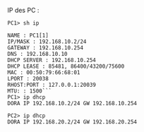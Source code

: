 IP des PC :
```
PC1> sh ip  
  
NAME : PC1[1]  
IP/MASK : 192.168.10.2/24  
GATEWAY : 192.168.10.254  
DNS : 192.168.10.10  
DHCP SERVER : 192.168.10.254  
DHCP LEASE : 85481, 86400/43200/75600  
MAC : 00:50:79:66:68:01  
LPORT : 20038  
RHOST:PORT : 127.0.0.1:20039  
MTU: : 1500```
PC1> ip dhcp  
DORA IP 192.168.10.2/24 GW 192.168.10.254
```
```
PC2> ip dhcp  
DORA IP 192.168.20.2/24 GW 192.168.20.254
```

<!--stackedit_data:
eyJoaXN0b3J5IjpbLTEyNDU3NjU2NTcsLTE2NDk1Njg0NDVdfQ
==
-->